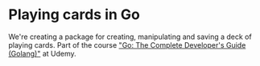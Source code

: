 # Playing cards in Go

We're creating a package for creating, manipulating and saving a deck of playing cards. Part of the course ["Go: The Complete Developer's Guide (Golang)"](https://www.udemy.com/go-the-complete-developers-guide/) at Udemy.

